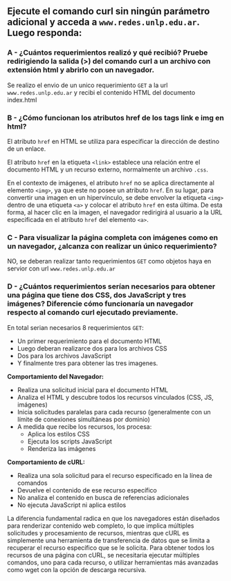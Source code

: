 ## Ejecute el comando curl sin ningún parámetro adicional y acceda a `www.redes.unlp.edu.ar`. Luego responda:

### A - ¿Cuántos requerimientos realizó y qué recibió? Pruebe redirigiendo la salida (>) del comando curl a un archivo con extensión html y abrirlo con un navegador.

Se realizo el envio de un unico requerimiento `GET` a la url `www.redes.unlp.edu.ar` y recibi el contenido HTML del documento index.html

### B - ¿Cómo funcionan los atributos href de los tags link e img en html?

El atributo `href` en HTML se utiliza para especificar la dirección de destino de un enlace. 

El atributo `href` en la etiqueta `<link>` establece una relación entre el documento HTML y un recurso externo, normalmente un archivo `.css`.

En el contexto de imágenes, el atributo `href` no se aplica directamente al elemento `<img>`, ya que este no posee un atributo `href`. En su lugar, para convertir una imagen en un hipervínculo, se debe envolver la etiqueta `<img>` dentro de una etiqueta `<a>` y colocar el atributo `href` en esta última. De esta forma, al hacer clic en la imagen, el navegador redirigirá al usuario a la URL especificada en el atributo `href` del elemento `<a>`.

### C - Para visualizar la página completa con imágenes como en un navegador, ¿alcanza con realizar un único requerimiento?

NO, se deberan realizar tanto requerimientos `GET` como objetos haya en servior con url `www.redes.unlp.edu.ar`

### D - ¿Cuántos requerimientos serían necesarios para obtener una página que tiene dos CSS, dos JavaScript y tres imágenes? Diferencie cómo funcionaría un navegador respecto al comando curl ejecutado previamente.

En total serian necesarios 8 requerimientos `GET`:
- Un primer requerimiento para el documento HTML
- Luego deberan realizarce dos para los archivos CSS
- Dos para los archivos JavaScript
- Y finalmente tres para obtener las tres imagenes.

**Comportamiento del Navegador:**
- Realiza una solicitud inicial para el documento HTML
- Analiza el HTML y descubre todos los recursos vinculados (CSS, JS, imágenes)
- Inicia solicitudes paralelas para cada recurso (generalmente con un límite de conexiones simultáneas por dominio)
- A medida que recibe los recursos, los procesa:
    - Aplica los estilos CSS
    - Ejecuta los scripts JavaScript
    - Renderiza las imágenes

**Comportamiento de cURL:**
- Realiza una sola solicitud para el recurso especificado en la línea de comandos
- Devuelve el contenido de ese recurso específico
- No analiza el contenido en busca de referencias adicionales
- No ejecuta JavaScript ni aplica estilos

La diferencia fundamental radica en que los navegadores están diseñados para renderizar contenido web completo, lo que implica múltiples solicitudes y procesamiento de recursos, mientras que cURL es simplemente una herramienta de transferencia de datos que se limita a recuperar el recurso específico que se le solicita. Para obtener todos los recursos de una página con cURL, se necesitaria ejecutar múltiples comandos, uno para cada recurso, o utilizar herramientas más avanzadas como wget con la opción de descarga recursiva.